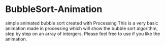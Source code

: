 # BubbleSort-Animation
simple animated bubble sort created with Processing
This is a very basic animation made in processing which will show the bubble sort algorithm, step by step on an array of intergers.
Please feel free to use if you like the animation.
